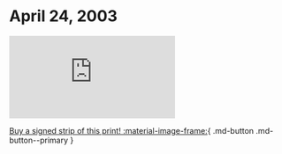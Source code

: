 # April 24, 2003

![](https://www.achewood.com/comic.php?date=04242003)

[Buy a signed strip of this print! :material-image-frame:](https://achewood-holiday-pop-up.myshopify.com/products/strip#04242003){ .md-button .md-button--primary }
